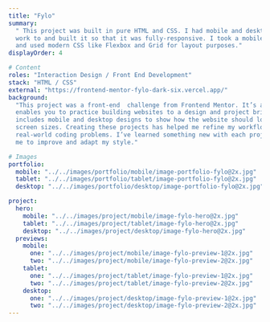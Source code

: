 ```yaml
---
title: "Fylo"
summary:
  " This project was built in pure HTML and CSS. I had mobile and desktop designs to
  work to and built it so that it was fully-responsive. I took a mobile-first approach
  and used modern CSS like Flexbox and Grid for layout purposes."
displayOrder: 4

# Content
roles: "Interaction Design / Front End Development"
stack: "HTML / CSS"
external: "https://frontend-mentor-fylo-dark-six.vercel.app/"
background:
  "This project was a front-end  challenge from Frontend Mentor. It’s a platform that
  enables you to practice building websites to a design and project brief. Each challenge
  includes mobile and desktop designs to show how the website should look at different
  screen sizes. Creating these projects has helped me refine my workflow and solve
  real-world coding problems. I’ve learned something new with each project, helping
  me to improve and adapt my style."

# Images
portfolio:
  mobile: "../../images/portfolio/mobile/image-portfolio-fylo@2x.jpg"
  tablet: "../../images/portfolio/tablet/image-portfolio-fylo@2x.jpg"
  desktop: "../../images/portfolio/desktop/image-portfolio-fylo@2x.jpg"

project:
  hero:
    mobile: "../../images/project/mobile/image-fylo-hero@2x.jpg"
    tablet: "../../images/project/tablet/image-fylo-hero@2x.jpg"
    desktop: "../../images/project/desktop/image-fylo-hero@2x.jpg"
  previews:
    mobile:
      one: "../../images/project/mobile/image-fylo-preview-1@2x.jpg"
      two: "../../images/project/mobile/image-fylo-preview-2@2x.jpg"
    tablet:
      one: "../../images/project/tablet/image-fylo-preview-1@2x.jpg"
      two: "../../images/project/tablet/image-fylo-preview-2@2x.jpg"
    desktop:
      one: "../../images/project/desktop/image-fylo-preview-1@2x.jpg"
      two: "../../images/project/desktop/image-fylo-preview-2@2x.jpg"
---
```

